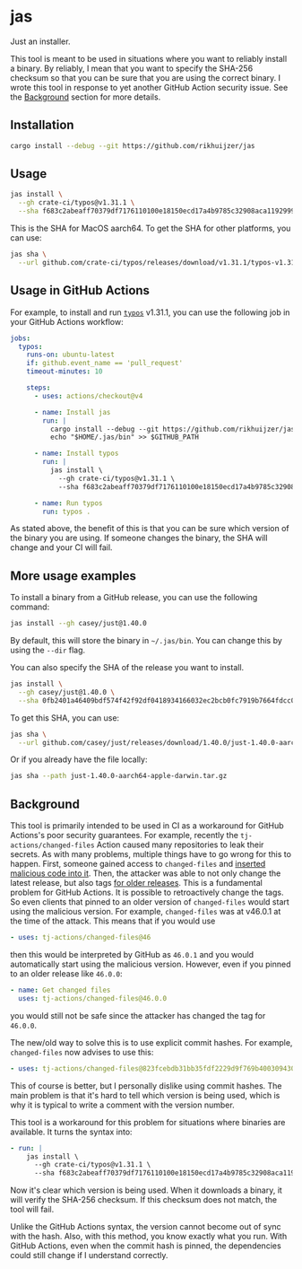 # jas

Just an installer.

This tool is meant to be used in situations where you want to reliably install a binary.
By reliably, I mean that you want to specify the SHA-256 checksum so that you can be sure that you are using the correct binary.
I wrote this tool in response to yet another GitHub Action security issue.
See the [Background](#background) section for more details.

## Installation

```bash
cargo install --debug --git https://github.com/rikhuijzer/jas
```

## Usage

```bash
jas install \
  --gh crate-ci/typos@v1.31.1 \
  --sha f683c2abeaff70379df7176110100e18150ecd17a4b9785c32908aca11929993
```

This is the SHA for MacOS aarch64.
To get the SHA for other platforms, you can use:

```bash
jas sha \
  --url github.com/crate-ci/typos/releases/download/v1.31.1/typos-v1.31.1-x86_64-unknown-linux-musl.tar.gz
```

## Usage in GitHub Actions

For example, to install and run [`typos`](https://github.com/crate-ci/typos) v1.31.1, you can use the following job in your GitHub Actions workflow:

```yaml
jobs:
  typos:
    runs-on: ubuntu-latest
    if: github.event_name == 'pull_request'
    timeout-minutes: 10

    steps:
      - uses: actions/checkout@v4

      - name: Install jas
        run: |
          cargo install --debug --git https://github.com/rikhuijzer/jas
          echo "$HOME/.jas/bin" >> $GITHUB_PATH

      - name: Install typos
        run: |
          jas install \
            --gh crate-ci/typos@v1.31.1 \
            --sha f683c2abeaff70379df7176110100e18150ecd17a4b9785c32908aca11929993

      - name: Run typos
        run: typos .
```

As stated above, the benefit of this is that you can be sure which version of the binary you are using.
If someone changes the binary, the SHA will change and your CI will fail.

## More usage examples

To install a binary from a GitHub release, you can use the following command:

```bash
jas install --gh casey/just@1.40.0
```

By default, this will store the binary in `~/.jas/bin`.
You can change this by using the `--dir` flag.

You can also specify the SHA of the release you want to install.

```bash
jas install \
  --gh casey/just@1.40.0 \
  --sha 0fb2401a46409bdf574f42f92df0418934166032ec2bcb0fc7919b7664fdcc01
```

To get this SHA, you can use:

```bash
jas sha \
  --url github.com/casey/just/releases/download/1.40.0/just-1.40.0-aarch64-apple-darwin.tar.gz
```

Or if you already have the file locally:

```bash
jas sha --path just-1.40.0-aarch64-apple-darwin.tar.gz
```

## Background

This tool is primarily intended to be used in CI as a workaround for GitHub Actions's poor security guarantees.
For example, recently the `tj-actions/changed-files` Action caused many repositories to leak their secrets.
As with many problems, multiple things have to go wrong for this to happen.
First, someone gained access to `changed-files` and [inserted malicious code into it](https://github.com/tj-actions/changed-files/issues/2464#issuecomment-2727020537).
Then, the attacker was able to not only change the latest release, but also tags [for older releases](https://github.com/tj-actions/changed-files/issues/2463).
This is a fundamental problem for GitHub Actions.
It is possible to retroactively change the tags.
So even clients that pinned to an older version of `changed-files` would start using the malicious version.
For example, `changed-files` was at v46.0.1 at the time of the attack.
This means that if you would use

```yml
- uses: tj-actions/changed-files@46
```

then this would be interpreted by GitHub as `46.0.1` and you would automatically start using the malicious version.
However, even if you pinned to an older release like `46.0.0`:

```yml
- name: Get changed files
  uses: tj-actions/changed-files@46.0.0
```

you would still not be safe since the attacker has changed the tag for `46.0.0`.

The new/old way to solve this is to use explicit commit hashes.
For example, `changed-files` now advises to use this:

```yml
- uses: tj-actions/changed-files@823fcebdb31bb35fdf2229d9f769b400309430d0 # v46
```

This of course is better, but I personally dislike using commit hashes.
The main problem is that it's hard to tell which version is being used, which is why it is typical to write a comment with the version number.

This tool is a workaround for this problem for situations where binaries are available.
It turns the syntax into:

```yml
- run: |
    jas install \
      --gh crate-ci/typos@v1.31.1 \
      --sha f683c2abeaff70379df7176110100e18150ecd17a4b9785c32908aca11929993
```
Now it's clear which version is being used.
When it downloads a binary, it will verify the SHA-256 checksum.
If this checksum does not match, the tool will fail.

Unlike the GitHub Actions syntax, the version cannot become out of sync with the hash.
Also, with this method, you know exactly what you run.
With GitHub Actions, even when the commit hash is pinned, the dependencies could still change if I understand correctly.
